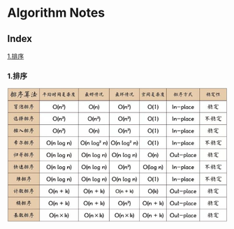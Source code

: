 # Algorithm Notes
## Index
[1.排序](#1.排序)
### 1.排序
![img](https://raw.githubusercontent.com/terrencewayne/Paper-notes/master/images/sort.jpg "sort")
